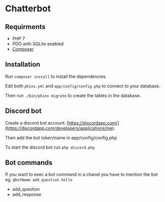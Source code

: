 # Chatterbot

## Requirments

- PHP 7
- PDO with SQLite enabled
- [Composer](https://getcomposer.org/)

## Installation

Run `composer install` to install the dependencies.

Edit both `phinx.yml` and `app/config/config.php` to connect to your database.

Then run `./bin/phinx migrate` to create the tables in the database.

## Discord bot

Create a discord bot account: [https://discordapp.com/](https://discordapp.com/developers/applications/me).

Then add the bot token/name in app/config/config.php

To start the discord bot run `php discord.php`

## Bot commands

If you want to exec a bot command in a chanel you have to mention the bot eg. `@botName add_question hello`

- add_question 
- add_response